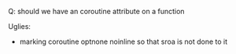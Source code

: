 Q: should we have an coroutine attribute on a function

Uglies:
- marking coroutine optnone noinline so that sroa is not done to it
